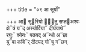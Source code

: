 +++
title = "०९ आ सूर्यो"

+++
आ᳓ सू᳓रियो या᳐तु सप्त᳓अश्वः  
क्षे᳓त्रं य᳓द् अस्योर्विया᳓ दीर्घयाथे᳓  
रघुः᳓ श्येनः᳓ पतयद् अ᳓न्धो अ᳓छा  
यु᳓वा कवि᳓र् दीदयद् गो᳓षु ग᳓छन्